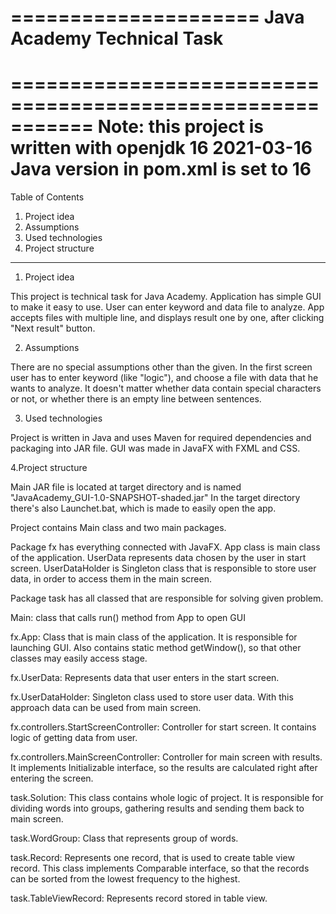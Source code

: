 =====================
Java Academy Technical Task
=====================

===========================================================
Note: this project is written with openjdk 16 2021-03-16
Java version in pom.xml is set to 16
===========================================================

Table of Contents

1. Project idea
2. Assumptions
3. Used technologies
4. Project structure

---

1. Project idea

This project is technical task for Java Academy. Application has simple GUI to make it easy to use. User can enter keyword and data file to analyze. App accepts files with multiple line, and displays result one by one, after clicking "Next result" button.

2. Assumptions

There are no special assumptions other than the given. In the first screen user has to enter keyword (like "logic"), and choose a file with data that he wants to analyze. It doesn't matter whether data contain special characters or not, or whether there is an empty line between sentences.

3. Used technologies

Project is written in Java and uses Maven for required dependencies and packaging into JAR file. GUI was made in JavaFX with FXML and CSS.

4.Project structure

Main JAR file is located at target directory and is named "JavaAcademy_GUI-1.0-SNAPSHOT-shaded.jar"
In the target directory there's also Launchet.bat, which is made to easily open the app.

Project contains Main class and two main packages.

Package fx has everything connected with JavaFX. App class is main class of the application. UserData represents data chosen by the user in start screen. UserDataHolder is Singleton class that is responsible to store user data, in order to access them in the main screen.

Package task has all classed that are responsible for solving given problem.

Main: class that calls run() method from App to open GUI

fx.App: Class that is main class of the application. It is responsible for launching GUI. Also contains static method getWindow(), so that other classes may easily access stage.

fx.UserData: Represents data that user enters in the start screen.

fx.UserDataHolder: Singleton class used to store user data. With this approach data can be used from main screen.

fx.controllers.StartScreenController: Controller for start screen. It contains logic of getting data from user.

fx.controllers.MainScreenController: Controller for main screen with results. It implements Initializable interface, so the results are calculated right after entering the screen.

task.Solution: This class contains whole logic of project. It is responsible for dividing words into groups, gathering results and sending them back to main screen.

task.WordGroup: Class that represents group of words.

task.Record: Represents one record, that is used to create table view record. This class implements Comparable interface, so that the records can be sorted from the lowest frequency to the highest.

task.TableViewRecord: Represents record stored in table view.
